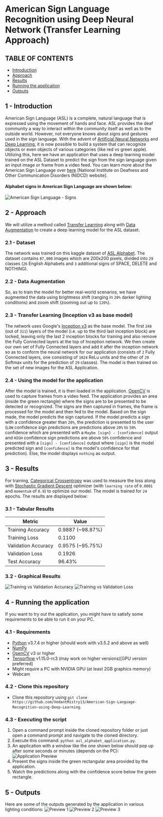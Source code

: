 # American Sign Language Recognition using Deep Neural Network (Transfer Learning Approach)

## TABLE OF CONTENTS
- [Introduction](#1-introduction)
- [Approach](#2-approach)
- [Results](#3-results)
- [Running the applicaiton](#4-running-the-application)
- [Outputs](#5-outputs)

## 1 - Introduction
American Sign Language (ASL) is a complete, natural language that is expressed using the movement of hands and face. ASL provides the deaf community a way to interact within the community itself as well as to the outside world. However, not everyone knows about signs and gestures used in the sign language. With the advent of [Artificial Neural Networks](https://medium.com/technology-invention-and-more/everything-you-need-to-know-about-artificial-neural-networks-57fac18245a1) and [Deep Learning](https://www.mathworks.com/discovery/deep-learning.html), it is now possible to build a system that can recognize objects or even objects of various categories (like red vs green apple). Utilizing this, here we have an application that uses a deep learning model trained on the ASL Dataset to predict the sign from the sign language given an input image or frame from a video feed. You can learn more about the American Sign Language over [here](https://www.nidcd.nih.gov/health/american-sign-language) [National Institute on Deafness and Other Communication Disorders (NIDCD) website].

#### Alphabet signs in American Sign Language are shown below:
![American Sign Language - Signs](/images/NIDCD-ASL-hands-2014.jpg)

## 2 - Approach
We will utilize a method called [Transfer Learning](https://machinelearningmastery.com/transfer-learning-for-deep-learning/) along with [Data Augmentation](https://towardsdatascience.com/data-augmentation-experimentation-3e274504f04b) to create a deep learning model for the ASL dataset.

### 2.1 - Dataset
The network was trained on this kaggle dataset of [ASL Alphabet](https://www.kaggle.com/grassknoted/asl-alphabet). The dataset contains `87,000` images which are 200x200 pixels, divided into `29` classes (`26` English Alphabets and `3` additional signs of SPACE, DELETE and NOTHING). 

### 2.2 - Data Augmentation
So, as to train the model for better real-world scenarios, we have augmented the data using brightness shift (ranging in `20%` darker lighting conditions) and zoom shift (zooming out up to `120%`).

### 2.3 - Transfer Learning (Inception v3 as base model)
The network uses Google's [Inception v3](https://arxiv.org/pdf/1512.00567.pdf) as the base model. The first `248` (out of `311`) layers of the model (i.e. up to the third last inception block) are locked, leaving only the last 2 inception blocks for training and also remove the Fully Connected layers at the top of Inception network. We then create our own set of Fully Connected layers and add it after the inception network so as to conform the neural network for our application (consists of `2` Fully Connected layers, one consisting of `1024` ReLu units and the other of `29` Softmax units for the prediction of `29` classes). The model is then trained on the set of new images for the ASL Application.

### 2.4 - Using the model for the application
After the model is trained, it is then loaded in the application. [OpenCV](https://opencv.org/) is used to capture frames from a video feed. The application provides an area (inside the green rectangle) where the signs are to be presented to be detected or recognized. The signs are then captured in frames, the frame is processed for the model and then fed to the model. Based on the sign made, the model predicts the sign captured. If the model predicts a sign with a confidence greater than `20%`, the prediction is presented to the user (`LOW` confidence sign predictions are predictions above `20%` to `50%` confidence which are presented with a `Maybe [sign] - [confidence]` output and `HIGH` confidence sign predictions are above `50%` confidence and presented with a `[sign] - [confidence]` output where `[sign]` is the model predicted sign and `[confidence]` is the model's confidence for that prediction). Else, the model displays `nothing` as output.

## 3 - Results
For training, [Categorical Crossentropy](https://ml-cheatsheet.readthedocs.io/en/latest/loss_functions.html#cross-entropy) was used to measure the loss along with [Stochastic Gradient Descent](https://en.wikipedia.org/wiki/Stochastic_gradient_descent) optimizer (with `learning rate` of `0.0001` and `momentum` of `0.9`) to optimize our model. The model is trained for `24` epochs. The results are displayed below:

### 3.1 - Tabular Results
Metric | Value
-------|------
Training Accuracy | 0.9887 (~98.87%)
Training Loss | 0.1100
Validation Accuracy | 0.9575 (~95.75%)
Validation Loss | 0.1926
Test Accuracy | 96.43%

### 3.2 - Graphical Results
![Training vs Validation Accuracy](/images/train_vs_val_acc.png)
![Training vs Validation Loss](/images/train_vs_val_loss.png)

## 4 - Running the application
If you want to try out the application, you might have to satisfy some requirements to be able to run it on your PC.

### 4.1 - Requirements
- [Python](https://www.python.org/downloads/) v3.7.4 or higher (should work with v3.5.2 and above as well)
- [NumPy](https://www.scipy.org/install.html)
- [OpenCV](https://solarianprogrammer.com/2016/09/17/install-opencv-3-with-python-3-on-windows/) v3 or higher
- [Tensorflow](https://www.tensorflow.org/install) v1.15.0-rc3 (may work on higher versions)[GPU version preferred]
- Might require a PC with NVIDIA GPU (at least 2GB graphics memory)
- Webcam

### 4.2 - Clone this repository
- Clone this repository using `git clone https://github.com/VedantMistry13/American-Sign-Language-Recognition-using-Deep-Learning`.

### 4.3 - Executing the script
1. Open a command prompt inside the cloned repository folder or just open a command prompt and navigate to the cloned directory.
1. Execute this command: `python asl_alphabet_application.py`.
1. An application with a window like the one shown below should pop up after some seconds or minutes (depends on the PC):
![Application Preview](/images/application_view.png)
1. Present the signs inside the green rectangular area provided by the application.
1. Watch the predictions along with the confidence score below the green rectangle.

## 5 - Outputs
Here are some of the outputs generated by the application in various lighting conditions:
![Preview 1](/images/preview_collection_1.png)
![Preview 2](/images/preview_collection_2.png)
![Preview 3](/images/preview_collection_3.png)